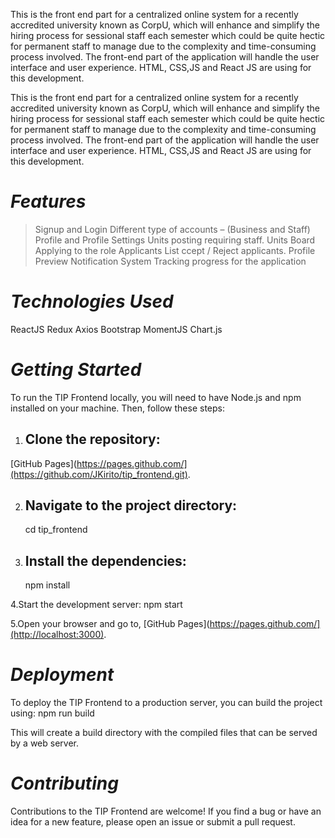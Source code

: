 
 This is the front end part for a centralized online system for a recently accredited university known as CorpU, which will enhance and simplify the hiring process for sessional staff each semester which could be quite hectic for permanent staff to manage due to the complexity and time-consuming process involved.
The front-end part of the application will handle the user interface and user experience. 
HTML, CSS,JS and React JS are using for this development.

This is the front end part for a centralized online system for a recently accredited university known as CorpU, which will enhance and simplify the hiring process for sessional staff each semester which could be quite hectic for permanent staff to manage due to the complexity and time-consuming process involved.
The front-end part of the application will handle the user interface and user experience. 
HTML, CSS,JS and React JS are using for this development.

# *Features*

>Signup and Login 
>Different type of accounts – (Business and Staff) 
>Profile and Profile Settings 
>Units posting requiring staff. 
>Units Board 
>Applying to the role 
>Applicants List 
>ccept / Reject applicants. 
>Profile Preview 
>Notification System
>Tracking progress for the application 

# *Technologies Used*
ReactJS
Redux
Axios
Bootstrap
MomentJS
Chart.js

# *Getting Started*
To run the TIP Frontend locally, you will need to have Node.js and npm installed on your machine. Then, follow these steps:

1. ## Clone the repository:

[GitHub Pages](https://pages.github.com/](https://github.com/JKirito/tip_frontend.git).

2. ## Navigate to the project directory:
    cd tip_frontend

3. ## Install the dependencies:
   npm install

4.Start the development server:
  npm start

5.Open your browser and go to,
[GitHub Pages](https://pages.github.com/](http://localhost:3000).


# *Deployment*
To deploy the TIP Frontend to a production server, you can build the project using:
npm run build

This will create a build directory with the compiled files that can be served by a web server.

# *Contributing*

Contributions to the TIP Frontend are welcome! If you find a bug or have an idea for a new feature, please open an issue or submit a pull request.
